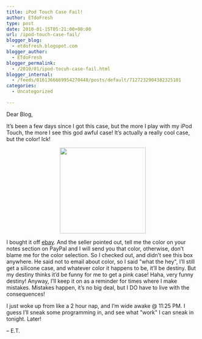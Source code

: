 ```yaml
---
title: iPod Touch Case Fail!
author: ETdoFresh
type: post
date: 2010-01-15T05:21:00+00:00
url: /ipod-touch-case-fail/
blogger_blog:
  - etdofresh.blogspot.com
blogger_author:
  - ETdoFresh
blogger_permalink:
  - /2010/01/ipod-tocuh-case-fail.html
blogger_internal:
  - /feeds/8161366669954270448/posts/default/7127232904382325101
categories:
  - Uncategorized

---
```

Dear Blog,

It&#8217;s been a few days since I got this case, but the more I play with my iPod Touch, the more I see this god awful case! It&#8217;s actually a really cool case, but the color! Ick!

<p align="center">
  <a href="http://lh6.ggpht.com/_yEPuIWl8ybE/S0_7rH-mFQI/AAAAAAAAA_0/0vCH7gFOZdc/s1600/IMG_7940.JPG"><img src="http://lh6.ggpht.com/_yEPuIWl8ybE/S0_7rH-mFQI/AAAAAAAAA_0/0vCH7gFOZdc/s288/IMG_7940.JPG" width="225" /></a>
</p>

I bought it off [ebay][1]. And the seller pointed out, tell me the color on your notes section on PayPal and I will send you that color, otherwise, don&#8217;t blame me for the color selection. So I checked out, and didn&#8217;t see this box anywhere. He said not to email about color, so I said "what the hey", I&#8217;ll still get a silicone case, and whatever color it happens to be, it&#8217;ll be destiny. But my destiny thinks it&#8217;d be funny for me to get a pink case! Haha, very funny destiny! Anyway, I&#8217;ll keep it on as a reminder for times where I make mistakes. Mistakes happen, it&#8217;s no big deal, but I DO have to live with the consequences!

I just woke up from like a 2 hour nap, and I&#8217;m wide awake @ 11:25 PM. I guess I&#8217;ll sneak some programming in, and see what "work" I can sneak in tonight. Later!

&#8211; E.T.

 [1]: http://cgi.ebay.com/ws/eBayISAPI.dll?ViewItem&item=320430861436&ssPageName=STRK:MEWNX:IT#ht_8569wt_939